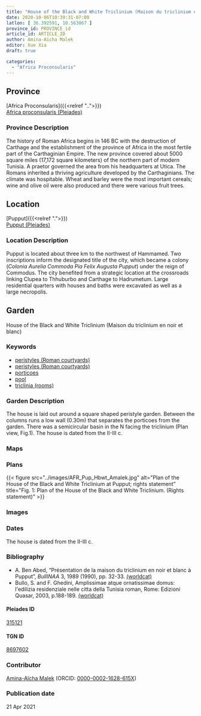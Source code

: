 ```yaml
---
title: "House of the Black and White Triclinium (Maison du triclinium en noir et blanc)"
date: 2020-10-06T10:39:31-07:00
latlon: [ 36.392591, 10.563067 ]
province_id: PROVINCE_id
article_id: ARTICLE_ID
author: Amina-Aïcha Malek
editor: Xue Xia
draft: true

categories:
  - "Africa Proconsularis"
---
```


## Province
[Africa Proconsularis]({{<relref "..">}}) \
[Africa proconsularis (Pleiades)](https://pleiades.stoa.org/places/991341)

### Province Description
The history of Roman Africa begins in 146 BC with the destruction of Carthage and the establishment of the province of Africa in the most fertile part of the Carthaginian Empire. The new province covered about 5000 square miles (17,172 square kilometers) of the northern part of modern Tunisia. A praetor governed the area from his headquarters at Utica. The Romans inherited a thriving agriculture developed by the Carthaginians. The climate was hospitable. Wheat and barley were the most important cereals; wine and olive oil were also produced and there were various fruit trees.

## Location

[Pupput]({{<relref ".">}}) \
[Pupput (Pleiades)](https://pleiades.stoa.org/places/315121)

### Location Description

Pupput is located about three km to the northwest of Hammamed. Two inscriptions inform the designated title of the city, which became a colony (*Colonia Aurelia Commoda Pia Felix Augusta Pupput*) under the reign of Commodus. The city benefited from a strategic location at the crossroads linking Clupea to Thhuburbo and Carthage to Hadrumetum. Large residential quarters with houses and baths were excavated as well as a large necropolis.

<!-- LEAVE THIS BLANK FOR NOW -->

<!--## Sublocation-->

<!--
[AREA WITHIN LOCATION, LIKE “PALATINE HILL”](GEOREFERENCE LINK)
A sublocation is any area larger than an individual garden, but located within a location. I would always try to include a link to a controlled vocabulary here if possible. This ID may well be different from the Garden ID, e.g., Pompeii versus a Garden in one of the houses which has its own Pleiades ID.
-->

<!--### Sublocation Description-->

<!-- DESCRIPTION -->

## Garden
House of the Black and White Triclinium (Maison du triclinium en noir et blanc)

### Keywords
- [peristyles (Roman courtyards)](http://vocab.getty.edu/page/aat/300004029)
- [peristyles (Roman courtyards)](http://vocab.getty.edu/page/aat/300080971)
- [porticoes](http://vocab.getty.edu/page/aat/300004145)
- [pool](#)
- [triclinia (rooms)](http://vocab.getty.edu/page/aat/300004359)

### Garden Description
The house is laid out around a square shaped peristyle garden. Between the columns runs a low wall (0.30m) that separates the porticoes from the garden. There was a semicircular basin in the N facing the triclinium (Plan view, Fig.1). The house is dated from the II-III c.

### Maps

<!--
{{< figure src="IMG_URL" alt="ALT_TEXT" title="CAPTION" >}}
-->

### Plans
{{< figure src="../images/AFR_Pup_Hbwt_Amalek.jpg" alt="Plan of the House of the Black and White Triclinium at Pupput; rights statement" title="Fig. 1: Plan of the House of the Black and White Triclinium. (Rights statement)" >}}
<!--
{{< figure src="IMG_URL" alt="ALT_TEXT" title="CAPTION" >}}
-->

### Images

<!--
{{< figure src="IMG_URL" alt="ALT_TEXT" title="CAPTION" >}}
-->

### Dates
The house is dated from the II-III c.

### Bibliography
* A. Ben Abed, “Présentation de la maison du triclinium en noir et blanc à Pupput”, *BullINAA* 3, 1989 (1990), pp. 32-33. [(worldcat)](http://www.worldcat.org/oclc/907595222)
* Bullo, S. and F. Ghedini, Amplissimae atque ornatissimae domus: l'edilizia residenziale nelle citta della Tunisia roman, Rome: Edizioni Quasar, 2003, p.188-189. [(worldcat)](http://www.worldcat.org/oclc/989088620)



<!--#### Periodo ID-->

<!-- [PERIODO_ID](https://pleiades.stoa.org/places/PLEIADES_ID) -->

#### Pleiades ID

[315121](https://pleiades.stoa.org/places/315121)

#### TGN ID
[8697602](http://vocab.getty.edu/page/tgn/8697602)

### Contributor
[Amina-Aïcha Malek](link) (ORCID: [0000-0002-1628-615X](https://orcid.org/0000-0002-1628-615X))

### Publication date

21 Apr 2021

<!--### Related articles-->

<!-- Links to other related articles. Leave blank for now -->